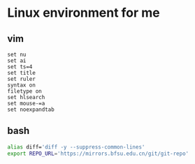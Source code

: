# Linux environment for me

## vim
```vim
set nu
set ai
set ts=4
set title
set ruler
syntax on
filetype on
set hlsearch
set mouse-=a
set noexpandtab
```

## bash
```bash
alias diff='diff -y --suppress-common-lines'
export REPO_URL='https://mirrors.bfsu.edu.cn/git/git-repo'
```
